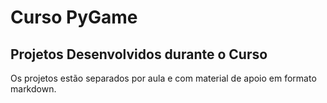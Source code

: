 # Curso PyGame

## Projetos Desenvolvidos durante o Curso

Os projetos estão separados por aula e com material de apoio em formato markdown.
